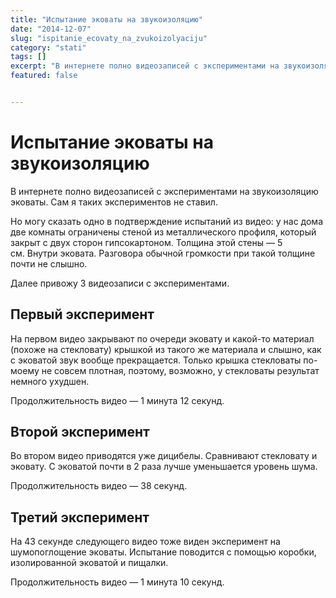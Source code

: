 ```yaml
---
title: "Испытание эковаты на звукоизоляцию"
date: "2014-12-07"
slug: "ispitanie_ecovaty_na_zvukoizolyaciju"
category: "stati"
tags: []
excerpt: "В интернете полно видеозаписей с экспериментами на звукоизоляцию эковаты. Сам я таких экспериментов не ставил. Но могу сказать одно в подтверждение испытаний из видео: у нас дома две комнаты ограничен..."
featured: false


---
```


# Испытание эковаты на звукоизоляцию

В интернете полно видеозаписей с экспериментами на звукоизоляцию эковаты. Сам я таких экспериментов не ставил.

Но могу сказать одно в подтверждение испытаний из видео: у нас дома две комнаты ограничены стеной из металлического профиля, который закрыт с двух сторон гипсокартоном. Толщина этой стены — 5 см. Внутри эковата. Разговора обычной громкости при такой толщине почти не слышно.

Далее привожу 3 видеозаписи с экспериментами.

## Первый эксперимент

На первом видео закрывают по очереди эковату и какой-то материал (похоже на стекловату) крышкой из такого же материала и слышно, как с эковатой звук вообще прекращается. Только крышка стекловаты по-моему не совсем плотная, поэтому, возможно, у стекловаты результат немного ухудшен.

Продолжительность видео — 1 минута 12 секунд.

## Второй эксперимент

Во втором видео приводятся уже дицибелы. Сравнивают стекловату и эковату. С эковатой почти в 2 раза лучше уменьшается уровень шума.

Продолжительность видео — 38 секунд.

## Третий эксперимент

На 43 секунде следующего видео тоже виден эксперимент на шумопоглощение эковаты. Испытание поводится с помощью коробки, изолированной эковатой и пищалки.

Продолжительность видео — 1 минута 10 секунд.

